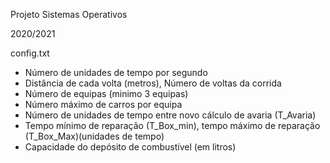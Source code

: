 Projeto Sistemas Operativos

2020/2021

config.txt

- Número de unidades de tempo por segundo
- Distância de cada volta (metros), Número de voltas da corrida
- Número de equipas (minimo 3 equipas)
- Número máximo de carros por equipa
- Número de unidades de tempo entre novo cálculo de avaria (T_Avaria)
- Tempo mínimo de reparação (T_Box_min), tempo máximo de reparação (T_Box_Max)(unidades de tempo)
- Capacidade do depósito de combustível (em litros)
